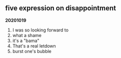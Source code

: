 ## five expression on disappointment
**20201019**
1. I was so looking forward  to
2. what a shame 
3. it's a "bama"
4. That's a real letdown
5. burst one's bubble
